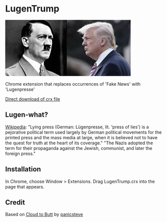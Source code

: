 LugenTrump
=============

![](logo.png)

Chrome extension that replaces occurrences of 'Fake News' with 'Lugenpresse'

[Direct download of crx file](https://github.com/afxjzs/lugentrump/blob/master/LugenTrump.crx?raw=true)

Lugen-what?
-----------

[Wikipedia](https://en.wikipedia.org/wiki/Lying_press):
"Lying press (German: Lügenpresse, lit. 'press of lies') is a pejorative political term used largely by German political movements for the printed press and the mass media at large, when it is believed not to have the quest for truth at the heart of its coverage."
"The Nazis adopted the term for their propaganda against the Jewish, communist, and later the foreign press."


Installation
------------

In Chrome, choose Window > Extensions.  Drag LugenTrump.crx into the page that appears.


Credit
------

Based on [Cloud to Butt](https://github.com/panicsteve/cloud-to-butt) by [panicsteve](https://github.com/panicsteve)